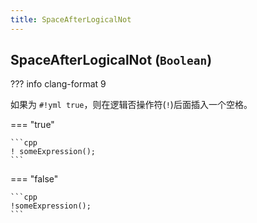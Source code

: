 ```yaml
---
title: SpaceAfterLogicalNot
---
```


## SpaceAfterLogicalNot (`Boolean`)

??? info
    clang-format 9

如果为 `#!yml true`，则在逻辑否操作符(`!`)后面插入一个空格。

=== "true"

    ```cpp
    ! someExpression();
    ```

=== "false"

    ```cpp
    !someExpression();
    ```
